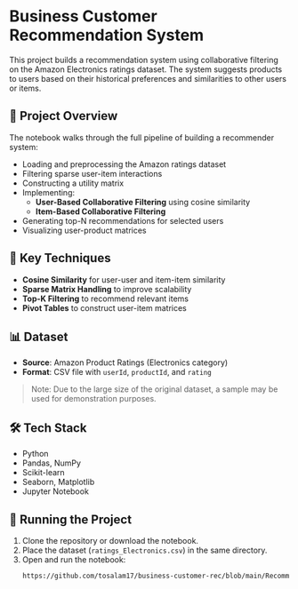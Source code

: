 # Business Customer Recommendation System

This project builds a recommendation system using collaborative filtering on the Amazon Electronics ratings dataset. The system suggests products to users based on their historical preferences and similarities to other users or items.

## 📂 Project Overview

The notebook walks through the full pipeline of building a recommender system:

- Loading and preprocessing the Amazon ratings dataset
- Filtering sparse user-item interactions
- Constructing a utility matrix
- Implementing:
  - **User-Based Collaborative Filtering** using cosine similarity
  - **Item-Based Collaborative Filtering**
- Generating top-N recommendations for selected users
- Visualizing user-product matrices

## 🧠 Key Techniques

- **Cosine Similarity** for user-user and item-item similarity
- **Sparse Matrix Handling** to improve scalability
- **Top-K Filtering** to recommend relevant items
- **Pivot Tables** to construct user-item matrices

## 📊 Dataset

- **Source**: Amazon Product Ratings (Electronics category)
- **Format**: CSV file with `userId`, `productId`, and `rating`

> Note: Due to the large size of the original dataset, a sample may be used for demonstration purposes.

## 🛠️ Tech Stack

- Python
- Pandas, NumPy
- Scikit-learn
- Seaborn, Matplotlib
- Jupyter Notebook

## 🚀 Running the Project

1. Clone the repository or download the notebook.
2. Place the dataset (`ratings_Electronics.csv`) in the same directory.
3. Open and run the notebook:
   ```bash
   https://github.com/tosalam17/business-customer-rec/blob/main/Recommendation_Systems_Learner_Notebook_Full_Code.ipynb
